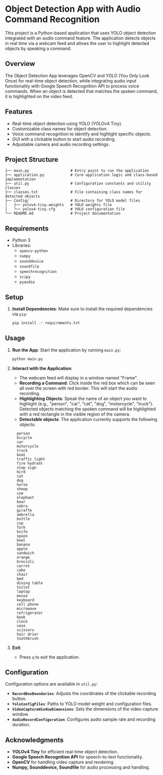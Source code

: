 # Object Detection App with Audio Command Recognition

This project is a Python-based application that uses YOLO object detection integrated with an audio command feature. The application detects objects in real time via a webcam feed and allows the user to highlight detected objects by speaking a command.

## Overview

The Object Detection App leverages OpenCV and YOLO (You Only Look Once) for real-time object detection, while integrating audio input functionality with Google Speech Recognition API to process voice commands. When an object is detected that matches the spoken command, it is highlighted on the video feed.

## Features

- Real-time object detection using YOLO (YOLOv4 Tiny).
- Customizable class names for object detection.
- Voice command recognition to identify and highlight specific objects.
- GUI with a clickable button to start audio recording.
- Adjustable camera and audio recording settings.

## Project Structure

```plaintext
├── main.py                   # Entry point to run the application
├── application.py            # Core application logic and class-based implementation
├── util.py                   # Configuration constants and utility classes
├── classes.txt               # File containing class names for detected objects
├── Config/                   # Directory for YOLO model files
│   ├── yolov4-tiny.weights   # YOLO weights file
│   └── yolov4-tiny.cfg       # YOLO configuration file
└── README.md                 # Project documentation
```

## Requirements

- Python 3
- Libraries:
  - `opencv-python`
  - `numpy`
  - `sounddevice`
  - `soundfile`
  - `speechrecognition`
  - `scipy`
  - `pyaudio`

## Setup

1. **Install Dependencies**:
   Make sure to install the required dependencies via `pip`:

   ```bash
   pip install -r requirements.txt
   ```

## Usage

1. **Run the App**:
   Start the application by running `main.py`:

   ```bash
   python main.py
   ```

2. **Interact with the Application**:

   - The webcam feed will display in a window named "Frame".
   - **Recording a Command**: Click inside the red box which can be seen all over the screen with red border. This will start the audio recording.
   - **Highlighting Objects**: Speak the name of an object you want to highlight (e.g., "person", "car", "cat", "dog", "motorcycle", "truck"). Detected objects matching the spoken command will be highlighted with a red rectangle in the visible region of the camera.
   - **Detectable objects**: The application currently supports the following objects:

   ```
     person
     bicycle
     car
     motorcycle
     truck
     boat
     traffic light
     fire hydrant
     stop sign
     bird
     cat
     dog
     horse
     sheep
     cow
     elephant
     bear
     zebra
     giraffe
     umbrella
     bottle
     cup
     fork
     knife
     spoon
     bowl
     banana
     apple
     sandwich
     orange
     broccoli
     carrot
     cake
     chair
     bed
     dining table
     toilet
     laptop
     mouse
     keyboard
     cell phone
     microwave
     refrigerator
     book
     clock
     vase
     scissors
     hair drier
     toothbrush
   ```

3. **Exit**:
   - Press `q` to exit the application.

## Configuration

Configuration options are available in `util.py`:

- **`RecordBoxBoundaries`**: Adjusts the coordinates of the clickable recording button.
- **`YoloConfigFiles`**: Paths to YOLO model weight and configuration files.
- **`VideoCaptureWindowDimensions`**: Sets the dimensions of the video capture window.
- **`AudioRecordConfiguration`**: Configures audio sample rate and recording duration.

## Acknowledgments

- **YOLOv4 Tiny** for efficient real-time object detection.
- **Google Speech Recognition API** for speech-to-text functionality.
- **OpenCV** for handling video capture and rendering.
- **Numpy, Sounddevice, Soundfile** for audio processing and handling.

```

```
